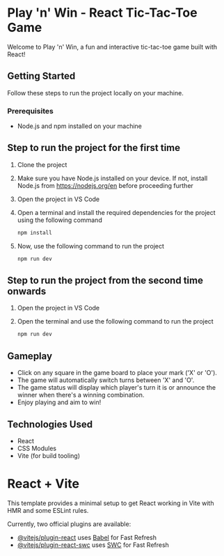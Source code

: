 # Play 'n' Win - React Tic-Tac-Toe Game

Welcome to Play 'n' Win, a fun and interactive tic-tac-toe game built with React!

## Getting Started

Follow these steps to run the project locally on your machine.

### Prerequisites

- Node.js and npm installed on your machine

## Step to run the project for the first time

1. Clone the project
2. Make sure you have Node.js installed on your device. If not, install Node.js from https://nodejs.org/en before proceeding further
3. Open the project in VS Code
4. Open a terminal and install the required dependencies for the project using the following command

   ```bash
   npm install

   ```

5. Now, use the following command to run the project

   ```bash
   npm run dev
   ```

## Step to run the project from the second time onwards

1. Open the project in VS Code
2. Open the terminal and use the following command to run the project

   ```bash
   npm run dev
   ```

## Gameplay

- Click on any square in the game board to place your mark ('X' or 'O').
- The game will automatically switch turns between 'X' and 'O'.
- The game status will display which player's turn it is or announce the winner when there's a winning combination.
- Enjoy playing and aim to win!

## Technologies Used

- React
- CSS Modules
- Vite (for build tooling)

# React + Vite

This template provides a minimal setup to get React working in Vite with HMR and some ESLint rules.

Currently, two official plugins are available:

- [@vitejs/plugin-react](https://github.com/vitejs/vite-plugin-react/blob/main/packages/plugin-react/README.md) uses [Babel](https://babeljs.io/) for Fast Refresh
- [@vitejs/plugin-react-swc](https://github.com/vitejs/vite-plugin-react-swc) uses [SWC](https://swc.rs/) for Fast Refresh
